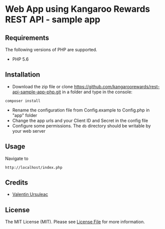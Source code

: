 # Web App using Kangaroo Rewards REST API - sample app

## Requirements

The following versions of PHP are supported.

* PHP 5.6

## Installation

- Download the zip file or clone https://github.com/kangaroorewards/rest-api-sample-app-php.git in a folder and type in the console:

```
composer install
```

- Rename the configuration file from Config.example to Config.php in "app" folder
- Change the app urls and your Client ID and Secret in the config file
- Configure some permissions. The ```db``` directory should be writable by your web server

## Usage

Navigate to 
```http
http://localhost/index.php
```

## Credits

- [Valentin Ursuleac](https://github.com/ursuleacv)

## License

The MIT License (MIT). Please see [License File](https://github.com/kangaroorewards/rest-api-sample-app-php/blob/master/LICENSE.md) for more information.
